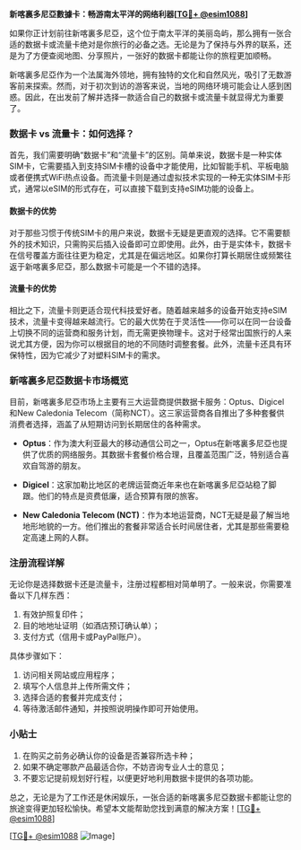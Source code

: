 **新喀裏多尼亞數據卡：畅游南太平洋的网络利器[[TG💪+ @esim1088](https://t.me/s/esim1088)]**

如果你正计划前往新喀裏多尼亞，这个位于南太平洋的美丽岛屿，那么拥有一张合适的数据卡或流量卡绝对是你旅行的必备之选。无论是为了保持与外界的联系，还是为了方便查阅地图、分享照片，一张好的数据卡都能让你的旅程更加顺畅。

新喀裏多尼亞作为一个法属海外领地，拥有独特的文化和自然风光，吸引了无数游客前来探索。然而，对于初次到访的游客来说，当地的网络环境可能会让人感到困惑。因此，在出发前了解并选择一款适合自己的数据卡或流量卡就显得尤为重要了。

### 数据卡 vs 流量卡：如何选择？

首先，我们需要明确“数据卡”和“流量卡”的区别。简单来说，数据卡是一种实体SIM卡，它需要插入到支持SIM卡槽的设备中才能使用，比如智能手机、平板电脑或者便携式WiFi热点设备。而流量卡则是通过虚拟技术实现的一种无实体SIM卡形式，通常以eSIM的形式存在，可以直接下载到支持eSIM功能的设备上。

#### 数据卡的优势

对于那些习惯于传统SIM卡的用户来说，数据卡无疑是更直观的选择。它不需要额外的技术知识，只需购买后插入设备即可立即使用。此外，由于是实体卡，数据卡在信号覆盖方面往往更为稳定，尤其是在偏远地区。如果你打算长期居住或频繁往返于新喀裏多尼亞，那么数据卡可能是一个不错的选择。

#### 流量卡的优势

相比之下，流量卡则更适合现代科技爱好者。随着越来越多的设备开始支持eSIM技术，流量卡变得越来越流行。它的最大优势在于灵活性——你可以在同一台设备上切换不同的运营商和服务计划，而无需更换物理卡。这对于经常出国旅行的人来说尤其方便，因为你可以根据目的地的不同随时调整套餐。此外，流量卡还具有环保特性，因为它减少了对塑料SIM卡的需求。

### 新喀裏多尼亞数据卡市场概览

目前，新喀裏多尼亞市场上主要有三大运营商提供数据卡服务：Optus、Digicel和New Caledonia Telecom（简称NCT）。这三家运营商各自推出了多种套餐供消费者选择，涵盖了从短期访问到长期居住的各种需求。

- **Optus**：作为澳大利亚最大的移动通信公司之一，Optus在新喀裏多尼亞也提供了优质的网络服务。其数据卡套餐价格合理，且覆盖范围广泛，特别适合喜欢自驾游的朋友。
  
- **Digicel**：这家加勒比地区的老牌运营商近年来也在新喀裏多尼亞站稳了脚跟。他们的特点是资费低廉，适合预算有限的旅客。

- **New Caledonia Telecom (NCT)**：作为本地运营商，NCT无疑是最了解当地地形地貌的一方。他们推出的套餐非常适合长时间居住者，尤其是那些需要稳定高速上网的人群。

### 注册流程详解

无论你是选择数据卡还是流量卡，注册过程都相对简单明了。一般来说，你需要准备以下几样东西：

1. 有效护照复印件；
2. 目的地地址证明（如酒店预订确认单）；
3. 支付方式（信用卡或PayPal账户）。

具体步骤如下：
1. 访问相关网站或应用程序；
2. 填写个人信息并上传所需文件；
3. 选择合适的套餐并完成支付；
4. 等待激活邮件通知，并按照说明操作即可开始使用。

### 小贴士

1. 在购买之前务必确认你的设备是否兼容所选卡种；
2. 如果不确定哪款产品最适合你，不妨咨询专业人士的意见；
3. 不要忘记提前规划好行程，以便更好地利用数据卡提供的各项功能。

总之，无论是为了工作还是休闲娱乐，一张合适的新喀裏多尼亞数据卡都能让您的旅途变得更加轻松愉快。希望本文能帮助您找到满意的解决方案！[[TG💪+ @esim1088](https://t.me/s/esim1088)]

[[TG💪+ @esim1088](https://t.me/s/esim1088) ![Image](https://i.postimg.cc/4NQfJmqS/Snipaste-2025-05-13-00-14-12.png)]